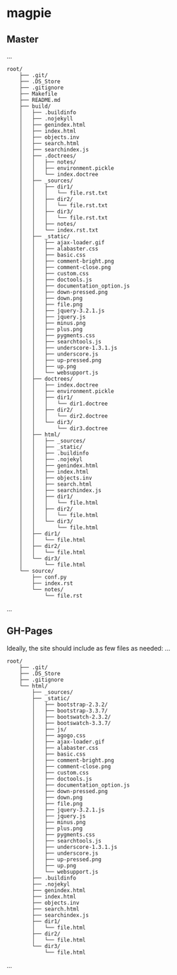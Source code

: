 # magpie


## Master

...

	root/
	    ├── .git/ 
	    ├── .DS_Store
	    ├── .gitignore
	    ├── Makefile
	    ├── README.md
	    ├── build/
	    │   ├── .buildinfo
	    │   ├── .nojekyll
	    │   ├── genindex.html
	    │   ├── index.html
	    │   ├── objects.inv
	    │   ├── search.html
	    │   ├── searchindex.js
	    │   ├── .doctrees/
	    │   │   ├── notes/
	    │   │   ├── environment.pickle
	    │   │   └── index.doctree
	    │   ├── _sources/
        │   │   ├── dir1/ 
        │   │   │   └── file.rst.txt 
        │   │   ├── dir2/ 
        │   │   │   └── file.rst.txt 
        │   │   ├── dir3/ 
        │   │   │   └── file.rst.txt 
	    │   │   ├── notes/
	    │   │   └── index.rst.txt
	    │   ├── _static/ 
        │   │   ├── ajax-loader.gif 
        │   │   ├── alabaster.css 
        │   │   ├── basic.css 
        │   │   ├── comment-bright.png 
        │   │   ├── comment-close.png
        │   │   ├── custom.css 
        │   │   ├── doctools.js 
        │   │   ├── documentation_option.js 
        │   │   ├── down-pressed.png 
        │   │   ├── down.png 
        │   │   ├── file.png 
        │   │   ├── jquery-3.2.1.js 
        │   │   ├── jquery.js 
        │   │   ├── minus.png 
        │   │   ├── plus.png
        │   │   ├── pygments.css 
        │   │   ├── searchtools.js 
        │   │   ├── underscore-1.3.1.js 
        │   │   ├── underscore.js 
        │   │   ├── up-pressed.png 
        │   │   ├── up.png 
        │   │   └── websupport.js 
        │   ├── doctrees/ 
        │   │   ├── index.doctree
        │   │   ├── environment.pickle 
        │   │   ├── dir1/ 
        │   │   │   └── dir1.doctree 
        │   │   ├── dir2/ 
        │   │   │   └── dir2.doctree 
        │   │   └── dir3/ 
        │   │       └── dir3.doctree 
        │   ├── html/ 
        │   │   ├── _sources/ 
        │   │   ├── _static/ 
        │   │   ├── .buildinfo 
        │   │   ├── .nojekyl 
        │   │   ├── genindex.html 
        │   │   ├── index.html 
        │   │   ├── objects.inv 
        │   │   ├── search.html 
        │   │   ├── searchindex.js 
        │   │   ├── dir1/ 
        │   │   │   └── file.html 
        │   │   ├── dir2/ 
        │   │   │   └── file.html 
        │   │   └── dir3/ 
        │   │       └── file.html 
        │   ├── dir1/
        │   │   └── file.html 
        │   ├── dir2/
        │   │   └── file.html 
        │   └── dir3/
        │       └── file.html 
        └── source/
            ├── conf.py
            ├── index.rst 
            └── notes/ 
                └── file.rst


...


## GH-Pages

Ideally, the site should include as few files as needed:
...

	root/
	    ├── .git/ 
	    ├── .DS_Store
	    ├── .gitignore
	    └── html/ 
            ├── _sources/ 
            ├── _static/ 
            │   ├── bootstrap-2.3.2/ 
            │   ├── bootstrap-3.3.7/ 
            │   ├── bootswatch-2.3.2/ 
            │   ├── bootswatch-3.3.7/ 
            │   ├── js/ 
            │   ├── agogo.css 
            │   ├── ajax-loader.gif 
            │   ├── alabaster.css 
            │   ├── basic.css 
            │   ├── comment-bright.png 
            │   ├── comment-close.png
            │   ├── custom.css 
            │   ├── doctools.js 
            │   ├── documentation_option.js 
            │   ├── down-pressed.png 
            │   ├── down.png 
            │   ├── file.png 
            │   ├── jquery-3.2.1.js 
            │   ├── jquery.js 
            │   ├── minus.png 
            │   ├── plus.png
            │   ├── pygments.css 
            │   ├── searchtools.js 
            │   ├── underscore-1.3.1.js 
            │   ├── underscore.js 
            │   ├── up-pressed.png 
            │   ├── up.png 
            │   └── websupport.js 
            ├── .buildinfo 
            ├── .nojekyl 
            ├── genindex.html 
            ├── index.html 
            ├── objects.inv 
            ├── search.html 
            ├── searchindex.js 
            ├── dir1/ 
            │   └── file.html 
            ├── dir2/ 
            │   └── file.html 
            └── dir3/ 
                └── file.html 


...
